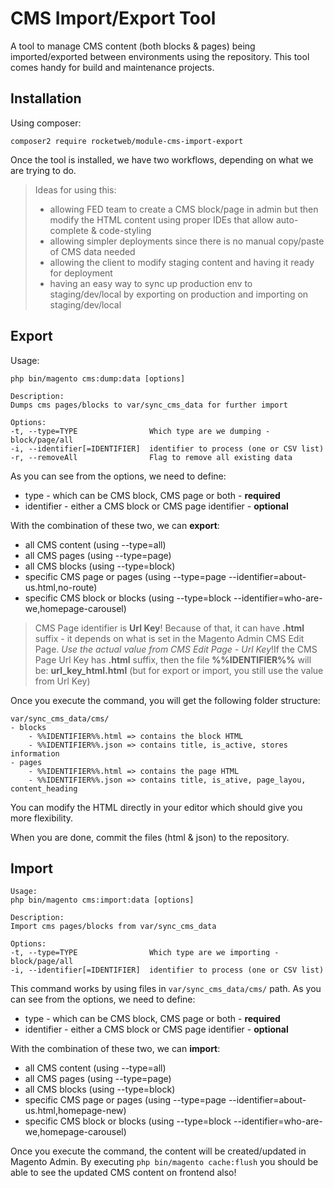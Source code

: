 # CMS Import/Export Tool
A tool to manage CMS content (both blocks &amp; pages) being imported/exported between environments using the repository. This tool comes handy for build and maintenance projects.

## Installation
Using composer:
```
composer2 require rocketweb/module-cms-import-export
```

Once the tool is installed, we have two workflows, depending on what we are trying to do.

> Ideas for using this:
> - allowing FED team to create a CMS block/page in admin but then modify the HTML content using proper IDEs that allow auto-complete & code-styling
> - allowing simpler deployments since there is no manual copy/paste of CMS data needed
> - allowing the client to modify staging content and having it ready for deployment
> - having an easy way to sync up production env to staging/dev/local by exporting on production and importing on 
  staging/dev/local

## Export

Usage:
```
php bin/magento cms:dump:data [options]

Description:
Dumps cms pages/blocks to var/sync_cms_data for further import

Options:
-t, --type=TYPE                Which type are we dumping - block/page/all
-i, --identifier[=IDENTIFIER]  identifier to process (one or CSV list)
-r, --removeAll                Flag to remove all existing data
```

As you can see from the options, we need to define:
- type - which can be CMS block, CMS page or both - **required**
- identifier - either a CMS block or CMS page identifier - **optional**

With the combination of these two, we can **export**:
- all CMS content (using --type=all)
- all CMS pages (using --type=page)
- all CMS blocks (using --type=block)
- specific CMS page or pages (using --type=page --identifier=about-us.html,no-route)
- specific CMS block or blocks (using --type=block --identifier=who-are-we,homepage-carousel)

> CMS Page identifier is **Url Key**! Because of that, it can have **.html** suffix - it depends on what is set in the 
Magento Admin CMS Edit Page. _Use the actual value from CMS Edit Page - Url Key_!If the CMS Page Url Key has **.html** suffix, then the file **%%IDENTIFIER%%** will be: **url_key_html.html** (but for export or import, you still use the value from Url Key)

Once you execute the command, you will get the following folder structure:

```
var/sync_cms_data/cms/
- blocks
    - %%IDENTIFIER%%.html => contains the block HTML
    - %%IDENTIFIER%%.json => contains title, is_active, stores information
- pages
    - %%IDENTIFIER%%.html => contains the page HTML
    - %%IDENTIFIER%%.json => contains title, is_ative, page_layou, content_heading
```

You can modify the HTML directly in your editor which should give you more flexibility.

When you are done, commit the files (html & json) to the repository.

## Import

```
Usage:
php bin/magento cms:import:data [options]

Description:
Import cms pages/blocks from var/sync_cms_data

Options:
-t, --type=TYPE                Which type are we importing - block/page/all
-i, --identifier[=IDENTIFIER]  identifier to process (one or CSV list)
```

This command works by using files in `var/sync_cms_data/cms/` path. As you can see from the options, we need to define:
- type - which can be CMS block, CMS page or both - **required**
- identifier - either a CMS block or CMS page identifier - **optional**

With the combination of these two, we can **import**:
- all CMS content (using --type=all)
- all CMS pages (using --type=page)
- all CMS blocks (using --type=block)
- specific CMS page or pages (using --type=page --identifier=about-us.html,homepage-new)
- specific CMS block or blocks (using --type=block --identifier=who-are-we,homepage-carousel)

Once you execute the command, the content will be created/updated in Magento Admin. 
By executing `php bin/magento cache:flush` you should be able to see the updated CMS content on frontend also!
